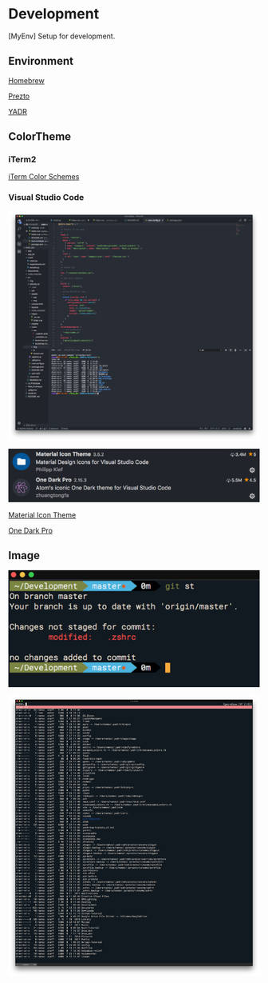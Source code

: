 # Development
[MyEnv] Setup for development.

## Environment

[Homebrew](https://brew.sh/index_ja)

[Prezto](https://github.com/sorin-ionescu/prezto)

[YADR](https://github.com/skwp/dotfiles)

## ColorTheme

### iTerm2

[iTerm Color Schemes](https://github.com/mbadolato/iTerm2-Color-Schemes)

### Visual Studio Code

![](img/vscode2.png)

![](img/vscode.png)

[Material Icon Theme](https://github.com/PKief/vscode-material-icon-theme)

[One Dark Pro](https://github.com/Binaryify/OneDark-Pro)

## Image

![](img/shell.png)

![](img/peco.png)